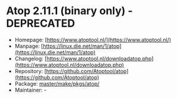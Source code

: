 # Atop 2.11.1 (binary only) - DEPRECATED
  - Homepage: [https://www.atoptool.nl/](https://www.atoptool.nl/)
  - Manpage: [https://linux.die.net/man/1/atop](https://linux.die.net/man/1/atop)
  - Changelog: [https://www.atoptool.nl/downloadatop.php](https://www.atoptool.nl/downloadatop.php)
  - Repository: [https://github.com/Atoptool/atop](https://github.com/Atoptool/atop)
  - Package: [master/make/pkgs/atop/](https://github.com/Freetz-NG/freetz-ng/tree/master/make/pkgs/atop/)
  - Maintainer: -

